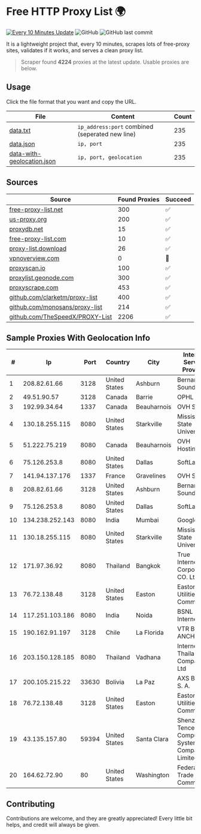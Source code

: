 
# Free HTTP Proxy List 🌍

[![Every 10 Minutes Update](https://github.com/mertguvencli/http-proxy-list/actions/workflows/main.yml/badge.svg?branch=main)](https://github.com/mertguvencli/http-proxy-list/actions/workflows/main.yml)
![GitHub](https://img.shields.io/github/license/mertguvencli/http-proxy-list)
![GitHub last commit](https://img.shields.io/github/last-commit/mertguvencli/http-proxy-list)

It is a lightweight project that, every 10 minutes, scrapes lots of free-proxy sites, validates if it works, and serves a clean proxy list.


> Scraper found **4224** proxies at the latest update. Usable proxies are below.

## Usage

Click the file format that you want and copy the URL.


|File|Content|Count|
|----|-------|-----|
|[data.txt](https://raw.githubusercontent.com/mertguvencli/http-proxy-list/main/proxy-list/data.txt)|`ip_address:port` combined (seperated new line)|235|
|[data.json](https://raw.githubusercontent.com/mertguvencli/http-proxy-list/main/proxy-list/data.json)|`ip, port`|235|
|[data-with-geolocation.json](https://raw.githubusercontent.com/mertguvencli/http-proxy-list/main/proxy-list/data-with-geolocation.json)|`ip, port, geolocation`|235|

## Sources

|Source|Found Proxies|Succeed|
|------|-------------|-------|
|[free-proxy-list.net](https://free-proxy-list.net)|300|✅|
|[us-proxy.org](https://www.us-proxy.org)|200|✅|
|[proxydb.net](http://proxydb.net)|15|✅|
|[free-proxy-list.com](https://free-proxy-list.com/?page=&port=&type%5B%5D=http&type%5B%5D=https&up_time=0&search=Search)|10|✅|
|[proxy-list.download](https://www.proxy-list.download/HTTP)|26|✅|
|[vpnoverview.com](https://vpnoverview.com/privacy/anonymous-browsing/free-proxy-servers)|0|🚫|
|[proxyscan.io](https://www.proxyscan.io)|100|✅|
|[proxylist.geonode.com](https://proxylist.geonode.com/api/proxy-list?limit=300&page=1&sort_by=lastChecked&sort_type=desc&protocols=http,https)|300|✅|
|[proxyscrape.com](https://api.proxyscrape.com/v2/?request=displayproxies&protocol=http&timeout=10000&country=all&ssl=all&anonymity=all)|453|✅|
|[github.com/clarketm/proxy-list](https://raw.githubusercontent.com/clarketm/proxy-list/master/proxy-list-raw.txt)|400|✅|
|[github.com/monosans/proxy-list](https://raw.githubusercontent.com/monosans/proxy-list/main/proxies/http.txt)|214|✅|
|[github.com/TheSpeedX/PROXY-List](https://raw.githubusercontent.com/TheSpeedX/PROXY-List/master/http.txt)|2206|✅|


## Sample Proxies With Geolocation Info

|#|Ip|Port|Country|City|Internet Service Provider|
|-|--|----|-------|----|-------------------------|
|1|208.82.61.66|3128|United States|Ashburn|Bernardi Sounds|
|2|49.51.90.57|3128|Canada|Barrie|OPHL|
|3|192.99.34.64|1337|Canada|Beauharnois|OVH SAS|
|4|130.18.255.115|8080|United States|Starkville|Mississippi State University|
|5|51.222.75.219|8080|Canada|Beauharnois|OVH Hosting|
|6|75.126.253.8|8080|United States|Dallas|SoftLayer|
|7|141.94.137.176|1337|France|Gravelines|OVH SAS|
|8|208.82.61.66|3128|United States|Ashburn|Bernardi Sounds|
|9|75.126.253.8|8080|United States|Dallas|SoftLayer|
|10|134.238.252.143|8080|India|Mumbai|Google LLC|
|11|130.18.255.115|8080|United States|Starkville|Mississippi State University|
|12|171.97.36.92|8080|Thailand|Bangkok|True Internet Corporation CO. Ltd.|
|13|76.72.138.48|3128|United States|Easton|Easton Utilities Commission|
|14|117.251.103.186|8080|India|Noida|BSNL Internet|
|15|190.162.91.197|3128|Chile|La Florida|VTR BANDA ANCHA S.A.|
|16|203.150.128.185|8080|Thailand|Vadhana|Internet Thailand Company Ltd|
|17|200.105.215.22|33630|Bolivia|La Paz|AXS Bolivia S. A.|
|18|76.72.138.48|3128|United States|Easton|Easton Utilities Commission|
|19|43.135.157.80|59394|United States|Santa Clara|Shenzhen Tencent Computer Systems Company Limited|
|20|164.62.72.90|80|United States|Washington|Federal Trade Commission|



## Contributing

Contributions are welcome, and they are greatly appreciated! Every
little bit helps, and credit will always be given.

